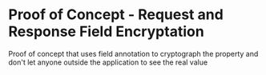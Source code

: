 # Proof of Concept - Request and Response Field Encryptation
Proof of concept that uses field annotation to cryptograph the property and don't let anyone outside the application to see the real value
